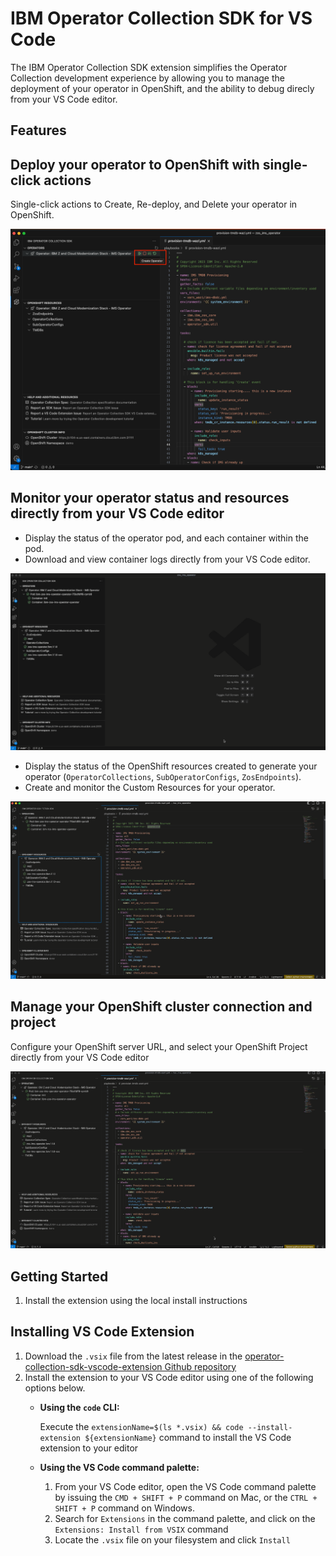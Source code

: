 # IBM Operator Collection SDK for VS Code

The IBM Operator Collection SDK extension simplifies the Operator Collection development experience by allowing you to manage the deployment of your operator in OpenShift, and the ability to debug direcly from your VS Code editor. 

## Features

## Deploy your operator to OpenShift with single-click actions
Single-click actions to Create, Re-deploy, and Delete your operator in OpenShift.

![Deploy and manage operator](./resources/docs/oc-sdk-actions.png)

## Monitor your operator status and resources directly from your VS Code editor
- Display the status of the operator pod, and each container within the pod.
- Download and view container logs directly from your VS Code editor.

![Download logs](./resources/docs/oc-sdk-download-logs.gif)

- Display the status of the OpenShift resources created to generate your operator (`OperatorCollections`, `SubOperatorConfigs`, `ZosEndpoints`).
- Create and monitor the Custom Resources for your operator.

![Monitor operator status](./resources/docs/oc-sdk-view-create-resources.gif)



## Manage your OpenShift cluster connection and project
Configure your OpenShift server URL, and select your OpenShift Project directly from your VS Code editor

![OpenShift configuration](./resources/docs/oc-sdk-openshift-connection.gif)


## Getting Started

1. Install the extension using the local install instructions



## Installing VS Code Extension
1. Download the `.vsix` file from the latest release in the [operator-collection-sdk-vscode-extension Github repository](https://github.com/IBM/operator-collection-sdk-vscode-extension/releases)
2. Install the extension to your VS Code editor using one of the following options below.
   - **Using the `code` CLI:**
        
        Execute the `extensionName=$(ls *.vsix) && code --install-extension ${extensionName}` command to install the VS Code extension to your editor
   - **Using the VS Code command palette:**
  
        1. From your VS Code editor, open the VS Code command palette by issuing the `CMD + SHIFT + P` command on Mac, or the `CTRL + SHIFT + P` command on Windows.
        2. Search for `Extensions` in the command palette, and click on the `Extensions: Install from VSIX` command
        3. Locate the `.vsix` file on your filesystem and click `Install`